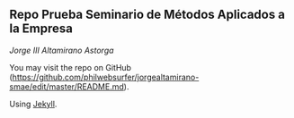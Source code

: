 ## Repo Prueba Seminario de Métodos Aplicados a la Empresa

_Jorge III Altamirano Astorga_

You may visit the repo on GitHub (https://github.com/philwebsurfer/jorgealtamirano-smae/edit/master/README.md).

Using [Jekyll](https://jekyllrb.com/).

